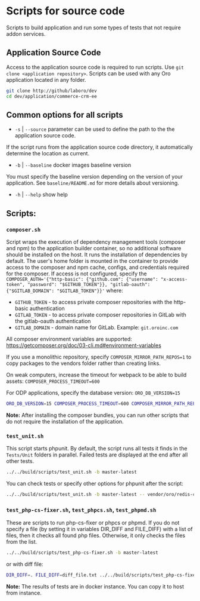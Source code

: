 # Scripts for source code

Scripts to build application and run some types of tests that not require addon services.

## Application Source Code

Access to the application source code is required to run scripts. Use `git clone <application repository>`. Scripts can be used with any Oro application located in any folder.

```bash
git clone http://github/laboro/dev
cd dev/application/commerce-crm-ee
```

## Common options for all scripts

- `-s` | `--source` parameter can be used to define the path to the the application source code.

If the script runs from the application source code directory, it automatically determine the location as current.

- `-b` | `--baseline` docker images baseline version

You must specify the baseline version depending on the version of your application. See `baseline/README.md` for more details about versioning.

- `-h` | `--help` show help

## Scripts:
### `composer.sh`
Script wraps the execution of dependency management tools (composer and npm) to the application builder container, so no additional software should be installed on the host. It runs the installation of dependencies by default.
The user's home folder is mounted in the container to provide access to the composer and npm cache, configs, and credentials required for the composer. If access is not configured, specify the `COMPOSER_AUTH='{"http-basic": {"github.com": {"username": "x-access-token", "password": "$GITHUB_TOKEN"}}, "gitlab-oauth": {"$GITLAB_DOMAIN": "$GITLAB_TOKEN"}}'`
where:
- `GITHUB_TOKEN` - to access private composer repositories with the http-basic authentication
- `GITLAB_TOKEN` - to access private composer repositories in GitLab with the gitlab-oauth authentication
- `GITLAB_DOMAIN` - domain name for GitLab. Example: `git.oroinc.com`

All composer environment variables are supported: https://getcomposer.org/doc/03-cli.md#environment-variables

If you use a monolithic repository, specify `COMPOSER_MIRROR_PATH_REPOS=1` to copy packages to the vendors folder rather than creating links.

On weak computers, increase the timeout for webpack to be able to build assets: `COMPOSER_PROCESS_TIMEOUT=600`

For ODP applications, specify the database version: `ORO_DB_VERSION=15`


```bash
ORO_DB_VERSION=15 COMPOSER_PROCESS_TIMEOUT=600 COMPOSER_MIRROR_PATH_REPOS=1 ../../build/scripts/composer.sh  -b master-latest -r "../.."
```

**Note:** After installing the composer bundles, you can run other scripts that do not require the installation of the application.

### `test_unit.sh`
This script starts phpunit. By default, the script runs all tests it finds in the `Tests/Unit` folders in parallel. Failed tests are displayed at the end after all other tests.
```bash
../../build/scripts/test_unit.sh -b master-latest
```
You can check tests or specify other options for phpunit after the script:
```bash
../../build/scripts/test_unit.sh -b master-latest -- vendor/oro/redis-config/Tests/Unit/Service/Setup
```

### `test_php-cs-fixer.sh`, `test_phpcs.sh`, `test_phpmd.sh`
These are scripts to run php-cs-fixer or phpcs or phpmd. If you do not specify a file (by setting it in variables DIR_DIFF and FILE_DIFF) with a list of files, then it checks all found php files. Otherwise, it only checks the files from the list.
```bash
../../build/scripts/test_php-cs-fixer.sh -b master-latest
```
or with diff file:
```bash
DIR_DIFF=. FILE_DIFF=diff_file.txt ../../build/scripts/test_php-cs-fixer.sh -b master-latest
```
**Note:** The results of tests are in docker instance. You can copy it to host from instance.

